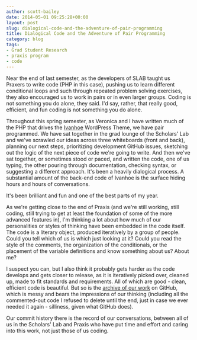 ```yaml
---
author: scott-bailey
date: 2014-05-01 09:25:28+00:00
layout: post
slug: dialogical-code-and-the-adventure-of-pair-programming
title: Dialogical Code and the Adventure of Pair Programming
category: blog
tags:
- Grad Student Research
- praxis program
- code
---
```


Near the end of last semester, as the developers of SLAB taught us Praxers to write code (PHP in this case), pushing us to learn different conditional loops and such through repeated problem solving exercises, they also encouraged us to work in pairs or in even larger groups. Coding is not something you do alone, they said. I'd say, rather, that really good, efficient, and fun coding is not something you do alone.

Throughout this spring semester, as Veronica and I have written much of the PHP that drives the [Ivanhoe](http://ivanhoe.scholarslab.org/) WordPress Theme, we have pair programmed. We have sat together in the grad lounge of the Scholars' Lab and we've scrawled our ideas across three whiteboards (front and back), planning our next steps, prioritizing development GitHub issues, sketching out the logic of the next piece of code we're going to write. And then we've sat together, or sometimes stood or paced, and written the code, one of us typing, the other pouring through documentation, checking syntax, or suggesting a different approach. It's been a heavily dialogical process. A substantial amount of the back-end code of Ivanhoe is the surface hiding hours and hours of conversations.

It's been brilliant and fun and one of the best parts of my year.

As we're getting close to the end of Praxis (and we're still working, still coding, still trying to get at least the foundation of some of the more advanced features in), I'm thinking a lot about how much of our personalities or styles of thinking have been embedded in the code itself. The code is a literary object, produced iteratively by a group of people. Could you tell which of us is which just looking at it? Could you read the style of the comments, the organization of the conditionals, or the placement of the variable definitions and know something about us? About me?

I suspect you can, but I also think it probably gets harder as the code develops and gets closer to release, as it is iteratively picked over, cleaned up, made to fit standards and requirements. All of which are good - clean, efficient code is beautiful. But so is the [archive of our work](https://github.com/scholarslab/ivanhoe/) on GitHub, which is messy and bears the impressions of our thinking (including all the commented-out code I refused to delete until the end, just in case we ever needed it again - silliness, given what GitHub does).

Our commit history there is the record of our conversations, between all of us in the Scholars' Lab and Praxis who have put time and effort and caring into this work, not just those of us coding.

